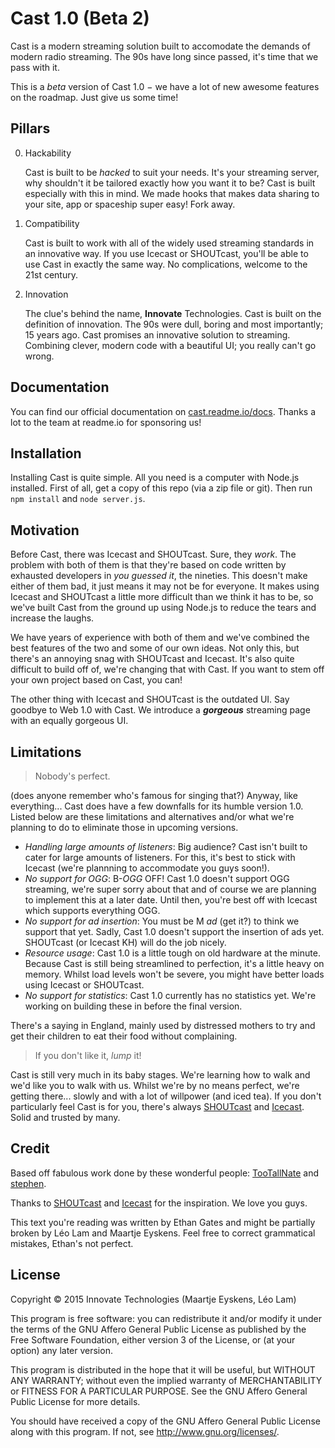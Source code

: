 # Cast 1.0 (Beta 2)

Cast is a modern streaming solution built to accomodate the demands of modern radio streaming.
The 90s have long since passed, it's time that we pass with it.

This is a *beta* version of Cast 1.0 − we have a lot of new awesome features on the roadmap. Just give us some time!

## Pillars

0. Hackability

    Cast is built to be _hacked_ to suit your needs.
    It's your streaming server, why shouldn't it be tailored exactly how you want it to be?
    Cast is built especially with this in mind.
    We made hooks that makes data sharing to your site, app or spaceship super easy! Fork away.

0. Compatibility

    Cast is built to work with all of the widely used streaming standards in an innovative way.
    If you use Icecast or SHOUTcast, you'll be able to use Cast in exactly the same way.
    No complications, welcome to the 21st century.

0. Innovation

    The clue's behind the name, **Innovate** Technologies.
    Cast is built on the definition of innovation.
    The 90s were dull, boring and most importantly; 15 years ago.
    Cast promises an innovative solution to streaming.
    Combining clever, modern code with a beautiful UI; you really can't go wrong.

## Documentation

You can find our official documentation on [cast.readme.io/docs](https://cast.readme.io/docs).
Thanks a lot to the team at readme.io for sponsoring us!

## Installation

Installing Cast is quite simple. All you need is a computer with Node.js installed.
First of all, get a copy of this repo (via a zip file or git).
Then run `npm install` and `node server.js`.

## Motivation

Before Cast, there was Icecast and SHOUTcast. Sure, they _work_.
The problem with both of them is that they're based on code written by exhausted developers in _you guessed it_, the nineties.
This doesn't make either of them bad, it just means it may not be for everyone.
It makes using Icecast and SHOUTcast a little more difficult than we think it has to be,
so we've built Cast from the ground up using Node.js to reduce the tears and increase the laughs.

We have years of experience with both of them and we've combined the best features of the two and some of our own ideas.
Not only this, but there's an annoying snag with SHOUTcast and Icecast.
It's also quite difficult to build off of, we're changing that with Cast.
If you want to stem off your own project based on Cast, you can!

The other thing with Icecast and SHOUTcast is the outdated UI. Say goodbye to Web 1.0 with Cast.
We introduce a ***gorgeous*** streaming page with an equally gorgeous UI.

## Limitations

> Nobody's perfect.

(does anyone remember who's famous for singing that?) Anyway, like everything... Cast does have a few downfalls for its humble version 1.0. Listed below are these limitations and alternatives and/or what we're planning to do to eliminate those in upcoming versions.

* *Handling large amounts of listeners*: Big audience? Cast isn't built to cater for large amounts of listeners. For this, it's best to stick with Icecast (we're plannning to accommodate you guys soon!).
* *No support for OGG*: B-_OGG_ OFF! Cast 1.0 doesn't support OGG streaming, we're super sorry about that and of course we are planning to implement this at a later date. Until then, you're best off with Icecast which supports everything OGG.
* *No support for ad insertion*: You must be M _ad_ (get it?) to think we support that yet. Sadly, Cast 1.0 doesn't support the insertion of ads yet. SHOUTcast (or Icecast KH) will do the job nicely.
* *Resource usage*: Cast 1.0 is a little tough on old hardware at the minute. Because Cast is still being streamlined to perfection, it's a little heavy on memory. Whilst load levels won't be severe, you might have better loads using Icecast or SHOUTcast.
* *No support for statistics*: Cast 1.0 currently has no statistics yet. We're working on building these in before the final version.

There's a saying in England, mainly used by distressed mothers to try and get their children to eat their food without complaining.
> If you don't like it, _lump_ it!

Cast is still very much in its baby stages. We're learning how to walk and we'd like you to walk with us. Whilst we're by no means perfect, we're getting there... slowly and with a lot of willpower (and iced tea).
If you don't particularly feel Cast is for you, there's always [SHOUTcast](http://shoutcast.com) and [Icecast](http://icecast.org). Solid and trusted by many.

## Credit

Based off fabulous work done by these wonderful people: [TooTallNate](https://github.com/tootallnate) and [stephen](https://gitub.com/stephen/nicercast).

Thanks to [SHOUTcast](http://shoutcast.com) and [Icecast](http://icecast.org) for the inspiration. We love you guys.

This text you're reading was written by Ethan Gates and might be partially broken by Léo Lam and Maartje Eyskens.
Feel free to correct grammatical mistakes, Ethan's not perfect.

## License

Copyright © 2015  Innovate Technologies (Maartje Eyskens, Léo Lam)

This program is free software: you can redistribute it and/or modify
it under the terms of the GNU Affero General Public License as published by
the Free Software Foundation, either version 3 of the License, or
(at your option) any later version.

This program is distributed in the hope that it will be useful,
but WITHOUT ANY WARRANTY; without even the implied warranty of
MERCHANTABILITY or FITNESS FOR A PARTICULAR PURPOSE.  See the
GNU Affero General Public License for more details.

You should have received a copy of the GNU Affero General Public License
along with this program.  If not, see <http://www.gnu.org/licenses/>.
